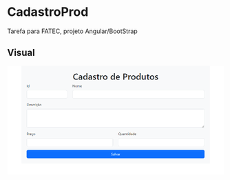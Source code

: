 # CadastroProd

Tarefa para FATEC, projeto Angular/BootStrap

## Visual

![Form](src/assets/form.png "Form")
